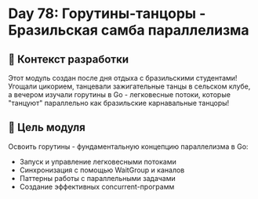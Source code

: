 # Day 78: Горутины-танцоры - Бразильская самба параллелизма

## 💃 Контекст разработки
Этот модуль создан после дня отдыха с бразильскими студентами! Угощали цикорием, 
танцевали зажигательные танцы в сельском клубе, а вечером изучали горутины в Go - 
легковесные потоки, которые "танцуют" параллельно как бразильские карнавальные танцоры!

## 🎯 Цель модуля
Освоить горутины - фундаментальную концепцию параллелизма в Go:
- Запуск и управление легковесными потоками
- Синхронизация с помощью WaitGroup и каналов
- Паттерны работы с параллельными задачами
- Создание эффективных concurrent-программ
